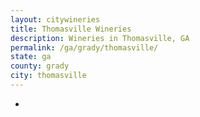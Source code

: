 ```yaml
---
layout: citywineries
title: Thomasville Wineries
description: Wineries in Thomasville, GA
permalink: /ga/grady/thomasville/
state: ga
county: grady
city: thomasville
---
```

-
